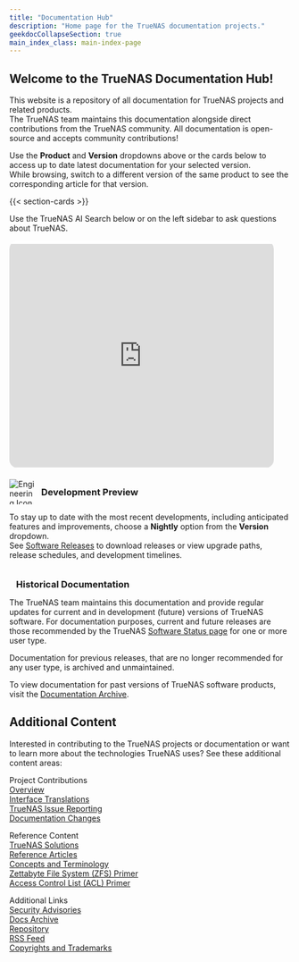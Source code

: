 ```yaml
---
title: "Documentation Hub"
description: "Home page for the TrueNAS documentation projects."
geekdocCollapseSection: true
main_index_class: main-index-page
---
```

<style>
div.gdoc-page__header {display: none;}
div.docs-read_mod {display: none;}
.sidebar-right {display: none;}
h1 {display:none;}
</style>

<h2> Welcome to the TrueNAS Documentation Hub! </h2>

This website is a repository of all documentation for TrueNAS projects and related products.<br>
The TrueNAS team maintains this documentation alongside direct contributions from the TrueNAS community.
All documentation is open-source and accepts community contributions!

Use the **Product** and **Version** dropdowns above or the cards below to access up to date latest documentation for your selected version.<br>
While browsing, switch to a different version of the same product to see the corresponding article for that version.

{{< section-cards >}}

Use the TrueNAS AI Search below or on the left sidebar to ask questions about TrueNAS.

<div style="padding-top: 6px; padding-bottom: 1px; border-radius: 15px; overflow: hidden; background-color: white; width: 94%;">
    <iframe src="https://docsbot.ai/iframe/c6l7vGyugnoP9SSSoNXy/h6qDF4J2h3xfHKO9Nm6r" 
        width="100%" height="400" frameborder="0" allowtransparency="true" scrolling="no"></iframe>
</div>

<div class="latest-development-container" style="padding-top: 20px;">
  <div style="display: flex; align-items: center;">
    <img src="/images/Software_Status_Icon_2.png" alt="Engineering Icon" title="Development Preview" style="padding-right: .75rem; max-width: 45px; max-height: 45px; align-self: flex-start;">
    <h3 style="margin: 0;">Development Preview</h3>
  </div>
  <p>To stay up to date with the most recent developments, including anticipated features and improvements, choose a <strong>Nightly</strong> option from the <strong>Version</strong> dropdown.<br>
  See <a href="/truenasupgrades/">Software Releases</a> to download releases or view upgrade paths, release schedules, and development timelines.</p>
</div>

<div class="latest-development-container" style="padding-top: 20px;">
  <div style="display: flex; align-items: center;">
    <i class="fas fa-archive fa-lg" style="color: #0095d5; padding-right: .75rem; max-width: 45px; max-height: 45px; align-self: flex-start;" title="Historical Documentation" aria-label="Archive Icon"></i>
    <h3 style="margin: 0;">Historical Documentation</h3>
  </div>
  <p>The TrueNAS team maintains this documentation and provide regular updates for current and in development (future) versions of TrueNAS software.
  For documentation purposes, current and future releases are those recommended by the TrueNAS <a href="https://www.truenas.com/software-status/">Software Status page</a> for one or more user type.</p>
  <p>Documentation for previous releases, that are no longer recommended for any user type, is archived and unmaintained.</p>
  <p>To view documentation for past versions of TrueNAS software products, visit the <a href="/archive/">Documentation Archive</a>.</p>
</div>

<h2> Additional Content </h2>

Interested in contributing to the TrueNAS projects or documentation or want to learn more about the technologies TrueNAS uses?
See these additional content areas:

<div class="docs-more-sections">
  <p>Project Contributions
	<br><a href="/contributing/">Overview</a>
	<br><a href="/contributing/uitranslations/">Interface Translations</a>
	<br><a href="/contributing/issuereporting/">TrueNAS Issue Reporting</a>
	<br><a href="/contributing/documentation/">Documentation Changes</a>
  </p>
  <p>Reference Content
  <br><a href="/solutions/">TrueNAS Solutions</a>
  <br><a href="/references/">Reference Articles</a>
  <br><a href="/references/conceptsandterms/">Concepts and Terminology</a>
  <br><a href="/references/zfsprimer/">Zettabyte File System (ZFS) Primer</a>
  <br><a href="/references/aclprimer/">Access Control List (ACL) Primer</a>
  </p>
  <p>Additional Links
  <br><a href="https://security.truenas.com">Security Advisories</a>
  <br><a href="/archive/">Docs Archive</a>
  <br><a href="https://www.github.com/truenas/documentation">Repository</a>
  <br><a href="/index.xml">RSS Feed</a>
  <br><a href="/references/copyrights/">Copyrights and Trademarks</a>
  </p>
</div>
